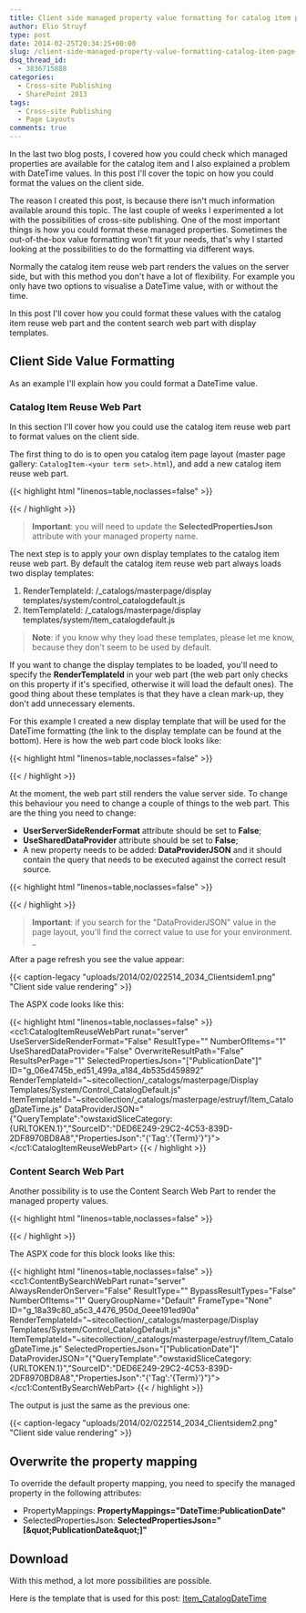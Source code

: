 ```yaml
---
title: Client side managed property value formatting for catalog item page layouts
author: Elio Struyf
type: post
date: 2014-02-25T20:34:25+00:00
slug: /client-side-managed-property-value-formatting-catalog-item-page-layouts/
dsq_thread_id:
  - 3836715888
categories:
  - Cross-site Publishing
  - SharePoint 2013
tags:
  - Cross-site Publishing
  - Page Layouts
comments: true
---
```


In the last two blog posts, I covered how you could check which managed properties are available for the catalog item and I also explained a problem with DateTime values. In this post I'll cover the topic on how you could format the values on the client side.

The reason I created this post, is because there isn't much information available around this topic. The last couple of weeks I experimented a lot with the possibilities of cross-site publishing. One of the most important things is how you could format these managed properties. Sometimes the out-of-the-box value formatting won't fit your needs, that's why I started looking at the possibilities to do the formatting via different ways.

Normally the catalog item reuse web part renders the values on the server side, but with this method you don't have a lot of flexibility. For example you only have two options to visualise a DateTime value, with or without the time.

In this post I'll cover how you could format these values with the catalog item reuse web part and the content search web part with display templates.

## Client Side Value Formatting

As an example I'll explain how you could format a DateTime value.

### Catalog Item Reuse Web Part

In this section I'll cover how you could use the catalog item reuse web part to format values on the client side.

The first thing to do is to open you catalog item page layout (master page gallery: `CatalogItem-<your term set>.html`), and add a new catalog item reuse web part.

{{< highlight html "linenos=table,noclasses=false" >}}
<!--CS: [owstaxIdSliceCategory] Start Catalog-Item Reuse Snippet-->
<!--SPM:<cc1:CatalogItemReuseWebPart runat="server" UseServerSideRenderFormat="True" ResultType="" NumberOfItems="1" UseSharedDataProvider="True" OverwriteResultPath="False" ResultsPerPage="1"  SelectedPropertiesJson="[&#34;PublicationDate&#34;]" ID="g_06e4745b_ed51_499a_a184_4b535d459892" __WebPartId="{06e4745b-ed51-499a-a184-4b535d459892}">-->
<!--SPM:<RenderFormat>-->
<!--DC:Renders value from search without any additional formatting.-->
<!--SPM:</RenderFormat>-->
<!--SPM:</cc1:CatalogItemReuseWebPart>-->
<!--CE:End Catalog-Item Reuse Snippet-->
{{< / highlight >}}

> **Important**: you will need to update the **SelectedPropertiesJson** attribute with your managed property name.

The next step is to apply your own display templates to the catalog item reuse web part. By default the catalog item reuse web part always loads two display templates:

1.  RenderTemplateId: /_catalogs/masterpage/display templates/system/control_catalogdefault.js
2.  ItemTemplateId: /_catalogs/masterpage/display templates/system/item_catalogdefault.js

> **Note**: if you know why they load these templates, please let me know, because they don't seem to be used by default.

If you want to change the display templates to be loaded, you'll need to specify the **RenderTemplateId** in your web part (the web part only checks on this property if it's specified, otherwise it will load the default ones). The good thing about these templates is that they have a clean mark-up, they don't add unnecessary elements.

For this example I created a new display template that will be used for the DateTime formatting (the link to the display template can be found at the bottom). Here is how the web part code block looks like:

{{< highlight html "linenos=table,noclasses=false" >}}
<!--CS: [owstaxIdSliceCategory] Start Catalog-Item Reuse Snippet-->
<!--SPM:<cc1:CatalogItemReuseWebPart runat="server" UseServerSideRenderFormat="True" ResultType="" NumberOfItems="1" UseSharedDataProvider="True" OverwriteResultPath="False" ResultsPerPage="1"  SelectedPropertiesJson="[&#34;PublicationDate&#34;]" ID="g_06e4745b_ed51_499a_a184_4b535d459892" __WebPartId="{06e4745b-ed51-499a-a184-4b535d459892}" RenderTemplateId="~sitecollection/_catalogs/masterpage/Display Templates/System/Control_CatalogDefault.js" ItemTemplateId="~sitecollection/_catalogs/masterpage/estruyf/Item_CatalogDateTime.js">-->
<!--SPM:<RenderFormat>-->
<!--DC:Renders value from search without any additional formatting.-->
<!--SPM:</RenderFormat>-->
<!--SPM:</cc1:CatalogItemReuseWebPart>-->
<!--CE:End Catalog-Item Reuse Snippet-->
{{< / highlight >}}

At the moment, the web part still renders the value server side. To change this behaviour you need to change a couple of things to the web part. This are the thing you need to change:

*   **UserServerSideRenderFormat** attribute should be set to **False**;
*   **UseSharedDataProvider** attribute should be set to **False**;
*   A new property needs to be added: **DataProviderJSON** and it should contain the query that needs to be executed against the correct result source.

{{< highlight html "linenos=table,noclasses=false" >}}
<!--CS: [owstaxIdSliceCategory] Start Catalog-Item Reuse Snippet-->
<!--SPM:<cc1:CatalogItemReuseWebPart runat="server" UseServerSideRenderFormat="False" ResultType="" NumberOfItems="1" UseSharedDataProvider="False" OverwriteResultPath="False" ResultsPerPage="1"  SelectedPropertiesJson="[&#34;PublicationDate&#34;]" ID="g_06e4745b_ed51_499a_a184_4b535d459892" __WebPartId="{06e4745b-ed51-499a-a184-4b535d459892}" RenderTemplateId="~sitecollection/_catalogs/masterpage/Display Templates/System/Control_CatalogDefault.js" ItemTemplateId="~sitecollection/_catalogs/masterpage/estruyf/Item_CatalogDateTime.js" DataProviderJSON="{&#34;QueryTemplate&#34;:&#34;owstaxidSliceCategory:{URLTOKEN.1}&#34;,&#34;SourceID&#34;:&#34;DED6E249-29C2-4C53-839D-2DF8970BD8A8&#34;,&#34;PropertiesJson&#34;:&#34;{&#39;Tag&#39;:&#39;{Term}&#39;}&#34;}">-->
<!--SPM:<RenderFormat>-->
<!--DC:Renders value from search without any additional formatting.-->
<!--SPM:</RenderFormat>-->
<!--SPM:</cc1:CatalogItemReuseWebPart>-->
<!--CE:End Catalog-Item Reuse Snippet-->
{{< / highlight >}}

> **Important**: if you search for the "DataProviderJSON" value in the page layout, you'll find the correct value to use for your environment.
_

After a page refresh you see the value appear:

{{< caption-legacy "uploads/2014/02/022514_2034_Clientsidem1.png" "Client side value rendering" >}}

The ASPX code looks like this:

{{< highlight html "linenos=table,noclasses=false" >}}
<cc1:CatalogItemReuseWebPart 
	runat="server" 
	UseServerSideRenderFormat="False" 
	ResultType="" 
	NumberOfItems="1" 
	UseSharedDataProvider="False" 
	OverwriteResultPath="False" 
	ResultsPerPage="1" 
	SelectedPropertiesJson="[&quot;PublicationDate&quot;]"
	ID="g_06e4745b_ed51_499a_a184_4b535d459892"
	RenderTemplateId="~sitecollection/_catalogs/masterpage/Display Templates/System/Control_CatalogDefault.js" 
	ItemTemplateId="~sitecollection/_catalogs/masterpage/estruyf/Item_CatalogDateTime.js" 
	DataProviderJSON="{&quot;QueryTemplate&quot;:&quot;owstaxidSliceCategory:{URLTOKEN.1}&quot;,&quot;SourceID&quot;:&quot;DED6E249-29C2-4C53-839D-2DF8970BD8A8&quot;,&quot;PropertiesJson&quot;:&quot;{'Tag':'{Term}'}&quot;}">
<RenderFormat>
</RenderFormat>
</cc1:CatalogItemReuseWebPart>
{{< / highlight >}}


### Content Search Web Part

Another possibility is to use the Content Search Web Part to render the managed property values.

{{< highlight html "linenos=table,noclasses=false" >}}
<!--MS:<cc1:ContentBySearchWebPart runat="server" AlwaysRenderOnServer="False" ResultType="" BypassResultTypes="False" NumberOfItems="1" QueryGroupName="Default" FrameType="None" __WebPartId="{18a39c80-a5c3-4476-950d-0eee191ed90a}" RenderTemplateId="~sitecollection/_catalogs/masterpage/Display Templates/System/Control_CatalogDefault.js" ItemTemplateId="~sitecollection/_catalogs/masterpage/estruyf/Item_CatalogDateTime.js" SelectedPropertiesJson="[&#34;PublicationDate&#34;]" DataProviderJSON="{&#34;QueryTemplate&#34;:&#34;owstaxidSliceCategory:{URLTOKEN.1}&#34;,&#34;SourceID&#34;:&#34;DED6E249-29C2-4C53-839D-2DF8970BD8A8&#34;,&#34;PropertiesJson&#34;:&#34;{&#39;Tag&#39;:&#39;{Term}&#39;}&#34;}">-->
<!--ME:</cc1:ContentBySearchWebPart>-->
{{< / highlight >}}

The ASPX code for this block looks like this:

{{< highlight html "linenos=table,noclasses=false" >}}
<cc1:ContentBySearchWebPart 
	runat="server" 
	AlwaysRenderOnServer="False" 
	ResultType="" 
	BypassResultTypes="False" 
	NumberOfItems="1" 
	QueryGroupName="Default"
	FrameType="None"
	ID="g_18a39c80_a5c3_4476_950d_0eee191ed90a" 
	RenderTemplateId="~sitecollection/_catalogs/masterpage/Display Templates/System/Control_CatalogDefault.js" 
	ItemTemplateId="~sitecollection/_catalogs/masterpage/estruyf/Item_CatalogDateTime.js" 
	SelectedPropertiesJson="[&quot;PublicationDate&quot;]" 
	DataProviderJSON="{&quot;QueryTemplate&quot;:&quot;owstaxidSliceCategory:{URLTOKEN.1}&quot;,&quot;SourceID&quot;:&quot;DED6E249-29C2-4C53-839D-2DF8970BD8A8&quot;,&quot;PropertiesJson&quot;:&quot;{'Tag':'{Term}'}&quot;}">
</cc1:ContentBySearchWebPart>
{{< / highlight >}}

The output is just the same as the previous one:

{{< caption-legacy "uploads/2014/02/022514_2034_Clientsidem2.png" "Client side value rendering" >}}

## Overwrite the property mapping

To override the default property mapping, you need to specify the managed property in the following attributes:

*   PropertyMappings: **PropertyMappings="DateTime:PublicationDate"**
*   SelectedPropertiesJson: **SelectedPropertiesJson="[\&quot;PublicationDate\&quot;]"**

## Download

With this method, a lot more possibilities are possible.

Here is the template that is used for this post: [Item_CatalogDateTime](/uploads/2014/02/Item_CatalogDateTime.html)